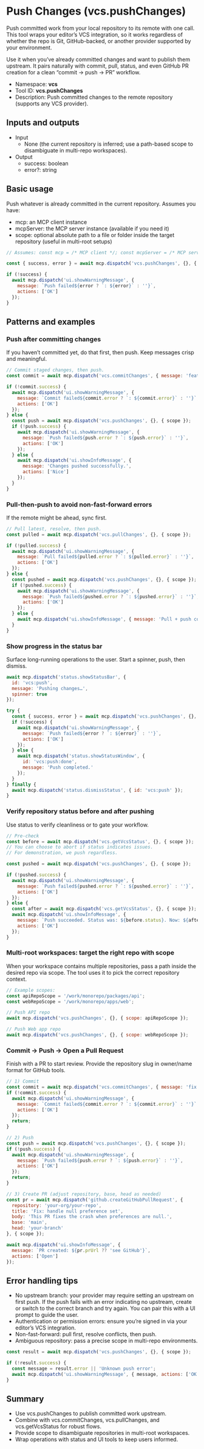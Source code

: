# Push Changes (vcs.pushChanges)

Push committed work from your local repository to its remote with one call. This tool wraps your editor’s VCS integration, so it works regardless of whether the repo is Git, GitHub-backed, or another provider supported by your environment.

Use it when you’ve already committed changes and want to publish them upstream. It pairs naturally with commit, pull, status, and even GitHub PR creation for a clean “commit → push → PR” workflow.

- Namespace: **vcs**
- Tool ID: **vcs.pushChanges**
- Description: Push committed changes to the remote repository (supports any VCS provider).

## Inputs and outputs

- Input
  - None (the current repository is inferred; use a path-based scope to disambiguate in multi-repo workspaces).
- Output
  - success: boolean
  - error?: string

## Basic usage

Push whatever is already committed in the current repository. Assumes you have:
- mcp: an MCP client instance
- mcpServer: the MCP server instance (available if you need it)
- scope: optional absolute path to a file or folder inside the target repository (useful in multi-root setups)

```javascript
// Assumes: const mcp = /* MCP client */; const mcpServer = /* MCP server */; const scope = /* optional repo path */;

const { success, error } = await mcp.dispatch('vcs.pushChanges', {}, { scope });

if (!success) {
  await mcp.dispatch('ui.showWarningMessage', {
    message: `Push failed${error ? `: ${error}` : ''}`,
    actions: ['OK']
  });
}
```

## Patterns and examples

### Push after committing changes

If you haven’t committed yet, do that first, then push. Keep messages crisp and meaningful.

```javascript
// Commit staged changes, then push.
const commit = await mcp.dispatch('vcs.commitChanges', { message: 'feat: add user preferences panel' }, { scope });

if (!commit.success) {
  await mcp.dispatch('ui.showWarningMessage', {
    message: `Commit failed${commit.error ? `: ${commit.error}` : ''}`,
    actions: ['OK']
  });
} else {
  const push = await mcp.dispatch('vcs.pushChanges', {}, { scope });
  if (!push.success) {
    await mcp.dispatch('ui.showWarningMessage', {
      message: `Push failed${push.error ? `: ${push.error}` : ''}`,
      actions: ['OK']
    });
  } else {
    await mcp.dispatch('ui.showInfoMessage', {
      message: 'Changes pushed successfully.',
      actions: ['Nice']
    });
  }
}
```

### Pull-then-push to avoid non-fast-forward errors

If the remote might be ahead, sync first.

```javascript
// Pull latest, resolve, then push.
const pulled = await mcp.dispatch('vcs.pullChanges', {}, { scope });

if (!pulled.success) {
  await mcp.dispatch('ui.showWarningMessage', {
    message: `Pull failed${pulled.error ? `: ${pulled.error}` : ''}`,
    actions: ['OK']
  });
} else {
  const pushed = await mcp.dispatch('vcs.pushChanges', {}, { scope });
  if (!pushed.success) {
    await mcp.dispatch('ui.showWarningMessage', {
      message: `Push failed${pushed.error ? `: ${pushed.error}` : ''}`,
      actions: ['OK']
    });
  } else {
    await mcp.dispatch('ui.showInfoMessage', { message: 'Pull + push completed.', actions: ['Great'] });
  }
}
```

### Show progress in the status bar

Surface long-running operations to the user. Start a spinner, push, then dismiss.

```javascript
await mcp.dispatch('status.showStatusBar', {
  id: 'vcs:push',
  message: 'Pushing changes…',
  spinner: true
});

try {
  const { success, error } = await mcp.dispatch('vcs.pushChanges', {}, { scope });
  if (!success) {
    await mcp.dispatch('ui.showWarningMessage', {
      message: `Push failed${error ? `: ${error}` : ''}`,
      actions: ['OK']
    });
  } else {
    await mcp.dispatch('status.showStatusWindow', {
      id: 'vcs:push:done',
      message: 'Push completed.'
    });
  }
} finally {
  await mcp.dispatch('status.dismissStatus', { id: 'vcs:push' });
}
```

### Verify repository status before and after pushing

Use status to verify cleanliness or to gate your workflow.

```javascript
// Pre-check
const before = await mcp.dispatch('vcs.getVcsStatus', {}, { scope });
// You can choose to abort if status indicates issues.
// For demonstration, we push regardless.

const pushed = await mcp.dispatch('vcs.pushChanges', {}, { scope });

if (!pushed.success) {
  await mcp.dispatch('ui.showWarningMessage', {
    message: `Push failed${pushed.error ? `: ${pushed.error}` : ''}`,
    actions: ['OK']
  });
} else {
  const after = await mcp.dispatch('vcs.getVcsStatus', {}, { scope });
  await mcp.dispatch('ui.showInfoMessage', {
    message: `Push succeeded. Status was: ${before.status}. Now: ${after.status}`,
    actions: ['OK']
  });
}
```

### Multi-root workspaces: target the right repo with scope

When your workspace contains multiple repositories, pass a path inside the desired repo via scope. The tool uses it to pick the correct repository context.

```javascript
// Example scopes:
const apiRepoScope = '/work/monorepo/packages/api';
const webRepoScope = '/work/monorepo/apps/web';

// Push API repo
await mcp.dispatch('vcs.pushChanges', {}, { scope: apiRepoScope });

// Push Web app repo
await mcp.dispatch('vcs.pushChanges', {}, { scope: webRepoScope });
```

### Commit → Push → Open a Pull Request

Finish with a PR to start review. Provide the repository slug in owner/name format for GitHub tools.

```javascript
// 1) Commit
const commit = await mcp.dispatch('vcs.commitChanges', { message: 'fix: handle null preference set' }, { scope });
if (!commit.success) {
  await mcp.dispatch('ui.showWarningMessage', {
    message: `Commit failed${commit.error ? `: ${commit.error}` : ''}`,
    actions: ['OK']
  });
  return;
}

// 2) Push
const push = await mcp.dispatch('vcs.pushChanges', {}, { scope });
if (!push.success) {
  await mcp.dispatch('ui.showWarningMessage', {
    message: `Push failed${push.error ? `: ${push.error}` : ''}`,
    actions: ['OK']
  });
  return;
}

// 3) Create PR (adjust repository, base, head as needed)
const pr = await mcp.dispatch('github.createGitHubPullRequest', {
  repository: 'your-org/your-repo',
  title: 'Fix: handle null preference set',
  body: 'This PR fixes the crash when preferences are null.',
  base: 'main',
  head: 'your-branch'
}, { scope });

await mcp.dispatch('ui.showInfoMessage', {
  message: `PR created: ${pr.prUrl ?? 'see GitHub'}`,
  actions: ['Open']
});
```

## Error handling tips

- No upstream branch: your provider may require setting an upstream on first push. If the push fails with an error indicating no upstream, create or switch to the correct branch and try again. You can pair this with a UI prompt to guide the user.
- Authentication or permission errors: ensure you’re signed in via your editor’s VCS integration.
- Non-fast-forward: pull first, resolve conflicts, then push.
- Ambiguous repository: pass a precise scope in multi-repo environments.

```javascript
const result = await mcp.dispatch('vcs.pushChanges', {}, { scope });

if (!result.success) {
  const message = result.error || 'Unknown push error';
  await mcp.dispatch('ui.showWarningMessage', { message, actions: ['OK'] });
}
```

## Summary

- Use vcs.pushChanges to publish committed work upstream.
- Combine with vcs.commitChanges, vcs.pullChanges, and vcs.getVcsStatus for robust flows.
- Provide scope to disambiguate repositories in multi-root workspaces.
- Wrap operations with status and UI tools to keep users informed.